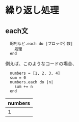 # 繰り返し処理

## each文<br>
```
  配列など.each do |ブロック引数|
    処理
  end
```
例えば、このようなコードの場合、<br>
```
  numbers = [1, 2, 3, 4]
  sum = 0
  numbers.each do |n|
    sum += n
  end
```
| numbers |
| ------- |
|1||2|
